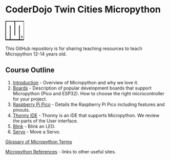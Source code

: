 # CoderDojo Twin Cities Micropython

![Micropython logo](img/micropython-logo.png)

This GitHub repository is for sharing teaching resources to teach Micropython 12-14 years old.

## Course Outline

1. [Introduction](00-intro.md) - Overview of Micropython and why we love it.
2. [Boards](02-boards.md) - Description of popular development boards that support Micropython (Pico and ESP32).  How to choose the right microcontroller for your project.
3. [Raspberry Pi Pico](01-pi-pico.md) - Details the Raspberry Pi Pico including features and pinouts.
2. [Thonny IDE](02c-thonny.md) - Thonny is an IDE that supports Micropython.  We review the parts of the User interface.
3. [Blink](03-blink.md) - Blink an LED.
4. [Servo](04-solutions.md) - Move a Servo.

[Glossary of Micropython Terms](glossary.md)

[Micropython References](references.md) - links to other useful sites.



